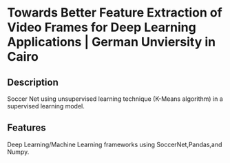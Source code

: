 # Towards Better Feature Extraction of Video Frames for Deep Learning Applications | German Unviersity in Cairo 


## Description


Soccer Net using unsupervised learning technique (K-Means algorithm) in a supervised learning model.


## Features

Deep Learning/Machine Learning frameworks using SoccerNet,Pandas,and Numpy. 


